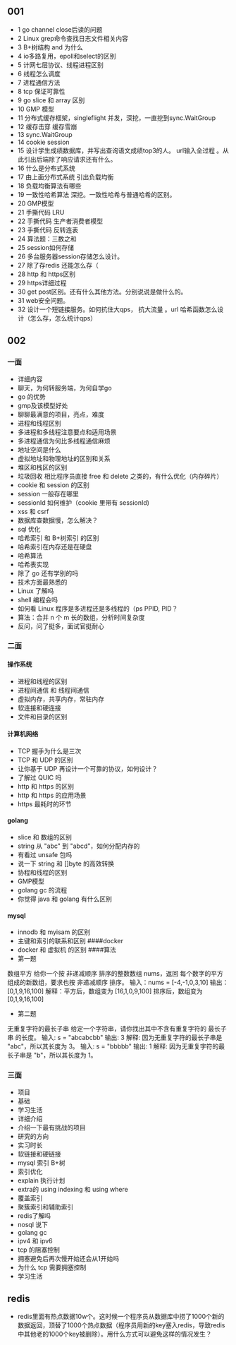 ## 001
- 1	go channel close后读的问题
- 2	Linux grep命令查找日志文件相关内容
- 3	B+树结构 and 为什么
- 4	io多路复用，epoll和select的区别
- 5	计网七层协议、线程进程区别
- 6	线程怎么调度
- 7	进程通信方法
- 8	tcp 保证可靠性
- 9	go slice 和 array 区别
- 10	GMP 模型
- 11	分布式缓存框架，singleflight 并发，深挖，一直挖到sync.WaitGroup
- 12	 缓存击穿 缓存雪崩
- 13	 sync.WaitGroup
- 14	 cookie session
- 15	 设计学生成绩数据库，并写出查询语文成绩top3的人。 url输入全过程 。从此引出后端除了响应请求还有什么。
- 16	 什么是分布式系统
- 17	 由上面分布式系统 引出负载均衡
- 18	 负载均衡算法有哪些
- 19	一致性哈希算法 深挖。一致性哈希与普通哈希的区别。
- 20	 GMP模型
- 21	 手撕代码 LRU
- 22	 手撕代码 生产者消费者模型
- 23	 手撕代码 反转连表
- 24	算法题：三数之和
- 25	 session如何存储
- 26	 多台服务器session存储怎么设计。
- 27	 除了存redis 还能怎么存（
- 28	 http 和 https区别
- 29	 https详细过程
- 30	 get post区别。还有什么其他方法。分别说说是做什么的。
- 31	 web安全问题。
- 32	 设计一个短链接服务。如何抗住大qps， 抗大流量 。url 哈希函数怎么设计（怎么存，怎么统计qps）

## 002
### 一面
- 详细内容
- 聊天，为何转服务端，为何自学go
- go 的优势
- gmp及该模型好处
- 聊聊最满意的项目，亮点，难度
- 进程和线程区别
- 多进程和多线程注意要点和适用场景
- 多进程通信为何比多线程通信麻烦
- 地址空间是什么
- 虚拟地址和物理地址的区别和关系
- 堆区和栈区的区别
- 垃圾回收 相比程序员直接 free 和 delete 之类的，有什么优化（内存碎片）
- cookie 和 session 的区别
- session 一般存在哪里
- sessionId 如何维护（cookie 里带有 sessionId)
- xss 和 csrf
- 数据库查数据慢，怎么解决？
- sql 优化
- 哈希索引 和 B+树索引 的区别
- 哈希索引在内存还是在硬盘
- 哈希算法
- 哈希表实现
- 除了 go 还有学别的吗
- 技术方面最熟悉的
- Linux 了解吗
- shell 编程会吗
- 如何看 Linux 程序是多进程还是多线程的（ps PPID, PID？
- 算法：合并 n 个 m 长的数组，分析时间复杂度
- 反问，问了挺多，面试官挺耐心
### 二面
#### 操作系统
- 进程和线程的区别
- 进程间通信 和 线程间通信
- 虚拟内存，共享内存，常驻内存
- 软连接和硬连接
- 文件和目录的区别
#### 计算机网络
- TCP 握手为什么是三次
- TCP 和 UDP 的区别
- 让你基于 UDP 再设计一个可靠的协议，如何设计？
- 了解过 QUIC 吗
- http 和 https 的区别
- http 和 https 的应用场景
- https 最耗时的环节
#### golang
- slice 和 数组的区别
- string 从 "abc" 到 "abcd"，如何分配内存的
- 有看过 unsafe 包吗
- 说一下 string 和 []byte 的高效转换
- 协程和线程的区别
- GMP模型
- golang gc 的流程
- 你觉得 java 和 golang 有什么区别
#### mysql
- innodb 和 myisam 的区别
- 主键和索引的联系和区别
####docker
- docker 和 虚拟机 的区别
####算法
- 第一题

数组平方
给你一个按 非递减顺序 排序的整数数组 nums，返回 每个数字的平方 组成的新数组，要求也按 非递减顺序 排序。
输入：nums = [-4,-1,0,3,10] 输出：[0,1,9,16,100] 解释：平方后，数组变为 [16,1,0,9,100] 排序后，数组变为 [0,1,9,16,100]

- 第二题

无重复字符的最长子串
给定一个字符串，请你找出其中不含有重复字符的 最长子串 的长度。
输入: s = "abcabcbb" 输出: 3 解释: 因为无重复字符的最长子串是 "abc"，所以其长度为 3。
输入: s = "bbbbb" 输出: 1 解释: 因为无重复字符的最长子串是 "b"，所以其长度为 1。


### 三面
- 项目
- 基础
- 学习生活
- 详细介绍
- 介绍一下最有挑战的项目
- 研究的方向
- 实习时长
- 软链接和硬链接
- mysql 索引 B+树
- 索引优化
- explain 执行计划
- extra的 using indexing 和 using where
- 覆盖索引
- 聚簇索引和辅助索引
- redis了解吗
- nosql 说下
- golang gc
- ipv4 和 ipv6
- tcp 的阻塞控制
- 拥塞避免后再次慢开始还会从1开始吗
- 为什么 tcp 需要拥塞控制
- 学习生活

## redis
- redis里面有热点数据10w个。这时候一个程序员从数据库中捞了1000个新的数据返回，顶替了1000个热点数据（程序员用新的key塞入redis，导致redis中其他老的1000个key被删除）。用什么方式可以避免这样的情况发生？
